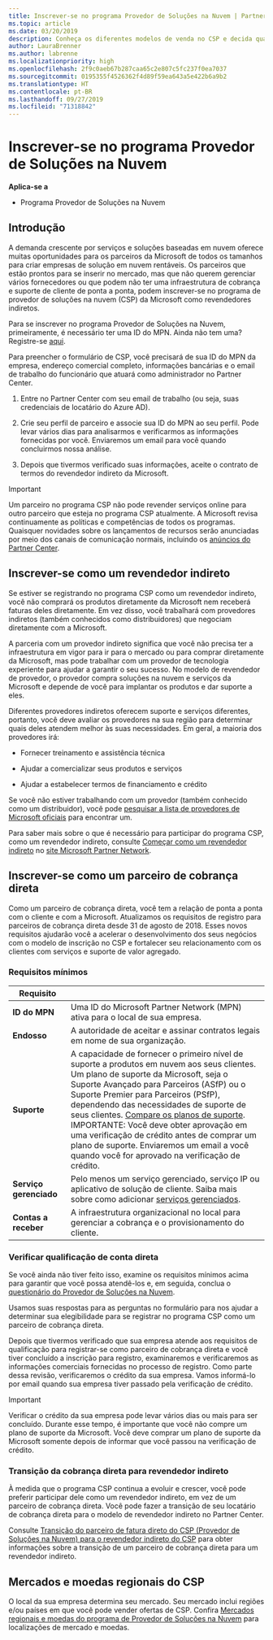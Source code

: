 ```yaml
---
title: Inscrever-se no programa Provedor de Soluções na Nuvem | Partner Center
ms.topic: article
ms.date: 03/20/2019
description: Conheça os diferentes modelos de venda no CSP e decida qual deles funciona melhor para sua empresa
author: LauraBrenner
ms.author: labrenne
ms.localizationpriority: high
ms.openlocfilehash: 2f9c0aeb67b287caa65c2e807c5fc237f0ea7037
ms.sourcegitcommit: 0195355f4526362f4d89f59ea643a5e422b6a9b2
ms.translationtype: HT
ms.contentlocale: pt-BR
ms.lasthandoff: 09/27/2019
ms.locfileid: "71318842"
---
```

# <a name="enroll-in-the-cloud-solution-provider-program"></a>Inscrever-se no programa Provedor de Soluções na Nuvem

**Aplica-se a**

- Programa Provedor de Soluções na Nuvem  

## <a name="get-started"></a>Introdução

A demanda crescente por serviços e soluções baseadas em nuvem oferece muitas oportunidades para os parceiros da Microsoft de todos os tamanhos para criar empresas de solução em nuvem rentáveis. Os parceiros que estão prontos para se inserir no mercado, mas que não querem gerenciar vários fornecedores ou que podem não ter uma infraestrutura de cobrança e suporte de cliente de ponta a ponta, podem inscrever-se no programa de provedor de soluções na nuvem (CSP) da Microsoft como revendedores indiretos.

Para se inscrever no programa Provedor de Soluções na Nuvem, primeiramente, é necessário ter uma ID do MPN. Ainda não tem uma? Registre-se [aqui](https://epe.mspartner.microsoft.com/EPE/portal/en-US?partnerid=).

Para preencher o formulário de CSP, você precisará de sua ID do MPN da empresa, endereço comercial completo, informações bancárias e o email de trabalho do funcionário que atuará como administrador no Partner Center.

1. Entre no Partner Center com seu email de trabalho (ou seja, suas credenciais de locatário do Azure AD).

2. Crie seu perfil de parceiro e associe sua ID do MPN ao seu perfil.
Pode levar vários dias para analisarmos e verificarmos as informações fornecidas por você. Enviaremos um email para você quando concluirmos nossa análise.

3. Depois que tivermos verificado suas informações, aceite o contrato de termos do revendedor indireto da Microsoft.

> [!IMPORTANT]  
> Um parceiro no programa CSP não pode revender serviços online para outro parceiro que esteja no programa CSP atualmente. A Microsoft revisa continuamente as políticas e competências de todos os programas. Quaisquer novidades sobre os lançamentos de recursos serão anunciadas por meio dos canais de comunicação normais, incluindo os [anúncios do Partner Center](https://partner.microsoft.com/pcv/announcements).

## <a name="enroll-as-an-indirect-reseller"></a>Inscrever-se como um revendedor indireto

Se estiver se registrando no programa CSP como um revendedor indireto, você não comprará os produtos diretamente da Microsoft nem receberá faturas deles diretamente. Em vez disso, você trabalhará com provedores indiretos (também conhecidos como distribuidores) que negociam diretamente com a Microsoft.

A parceria com um provedor indireto significa que você não precisa ter a infraestrutura em vigor para ir para o mercado ou para comprar diretamente da Microsoft, mas pode trabalhar com um provedor de tecnologia experiente para ajudar a garantir o seu sucesso. No modelo de revendedor de provedor, o provedor compra soluções na nuvem e serviços da Microsoft e depende de você para implantar os produtos e dar suporte a eles.

Diferentes provedores indiretos oferecem suporte e serviços diferentes, portanto, você deve avaliar os provedores na sua região para determinar quais deles atendem melhor às suas necessidades. Em geral, a maioria dos provedores irá:

- Fornecer treinamento e assistência técnica

- Ajudar a comercializar seus produtos e serviços

- Ajudar a estabelecer termos de financiamento e crédito

Se você não estiver trabalhando com um provedor (também conhecido como um distribuidor), você pode [pesquisar a lista de provedores de Microsoft oficiais](https://partnercenter.microsoft.com/partner/find-a-provider) para encontrar um.

Para saber mais sobre o que é necessário para participar do programa CSP, como um revendedor indireto, consulte [Começar como um revendedor indireto](https://partner.microsoft.com/cloud-solution-provider/whats-required) no [site Microsoft Partner Network](https://partner.microsoft.com/). 

## <a name="enroll-as-a-direct-bill-partner"></a>Inscrever-se como um parceiro de cobrança direta

Como um parceiro de cobrança direta, você tem a relação de ponta a ponta com o cliente e com a Microsoft. Atualizamos os requisitos de registro para parceiros de cobrança direta desde 31 de agosto de 2018. Esses novos requisitos ajudarão você a acelerar o desenvolvimento dos seus negócios com o modelo de inscrição no CSP e fortalecer seu relacionamento com os clientes com serviços e suporte de valor agregado. 

### <a name="minimum-requirements"></a>Requisitos mínimos

|**Requisito**|                             |
|--------------------------------|--------------------------------------------------------------|
|**ID do MPN**   |Uma ID do Microsoft Partner Network (MPN) ativa para o local de sua empresa.    |
|**Endosso**   |A autoridade de aceitar e assinar contratos legais em nome de sua organização.|
|**Suporte**   |A capacidade de fornecer o primeiro nível de suporte a produtos em nuvem aos seus clientes. <br>Um plano de suporte da Microsoft, seja o Suporte Avançado para Parceiros (ASfP) ou o Suporte Premier para Parceiros (PSfP), dependendo das necessidades de suporte de seus clientes. [Compare os planos de suporte](https://partner.microsoft.com/support/partnersupport).<br> IMPORTANTE: Você deve obter aprovação em uma verificação de crédito antes de comprar um plano de suporte. Enviaremos um email a você quando você for aprovado na verificação de crédito. |
|**Serviço gerenciado**   |Pelo menos um serviço gerenciado, serviço IP ou aplicativo de solução de cliente. Saiba mais sobre como adicionar [serviços gerenciados](https://partner.microsoft.com/business-opportunities/managed-services-provider).|
|**Contas a receber** |A infraestrutura organizacional no local para gerenciar a cobrança e o provisionamento do cliente.

### <a name="verify-direct-bill-eligibility"></a>Verificar qualificação de conta direta

Se você ainda não tiver feito isso, examine os requisitos mínimos acima para garantir que você possa atendê-los e, em seguida, conclua o [questionário do Provedor de Soluções na Nuvem](https://partner.microsoft.com/cloud-solution-provider/assessment).

Usamos suas respostas para as perguntas no formulário para nos ajudar a determinar sua elegibilidade para se registrar no programa CSP como um parceiro de cobrança direta.

Depois que tivermos verificado que sua empresa atende aos requisitos de qualificação para registrar-se como parceiro de cobrança direta e você tiver concluído a inscrição para registro, examinaremos e verificaremos as informações comerciais fornecidas no processo de registro. Como parte dessa revisão, verificaremos o crédito da sua empresa. Vamos informá-lo por email quando sua empresa tiver passado pela verificação de crédito.

>[!IMPORTANT]
>Verificar o crédito da sua empresa pode levar vários dias ou mais para ser concluído. Durante esse tempo, é importante que você não compre um plano de suporte da Microsoft. Você deve comprar um plano de suporte da Microsoft somente depois de informar que você passou na verificação de crédito.

### <a name="transition-from-direct-bill-to-indirect-reseller"></a>Transição da cobrança direta para revendedor indireto

À medida que o programa CSP continua a evoluir e crescer, você pode preferir participar dele como um revendedor indireto, em vez de um parceiro de cobrança direta. Você pode fazer a transição de seu locatário de cobrança direta para o modelo de revendedor indireto no Partner Center.

Consulte [Transição do parceiro de fatura direto do CSP (Provedor de Soluções na Nuvem) para o revendedor indireto do CSP](transition-direct-to-indirect.md) para obter informações sobre a transição de um parceiro de cobrança direta para um revendedor indireto.

## <a name="csp-regional-markets-and-currencies"></a>Mercados e moedas regionais do CSP

O local da sua empresa determina seu mercado. Seu mercado inclui regiões e/ou países em que você pode vender ofertas de CSP. Confira [Mercados regionais e moedas do programa de Provedor de Soluções na Nuvem](regional-authorization-overview.md) para localizações de mercado e moedas.

